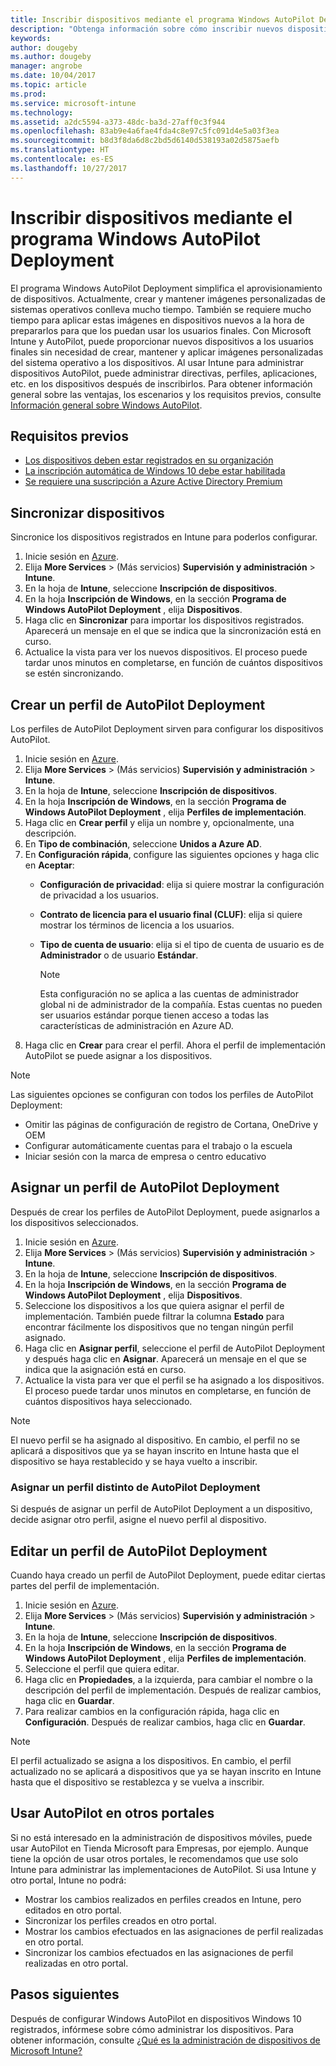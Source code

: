 ```yaml
---
title: Inscribir dispositivos mediante el programa Windows AutoPilot Deployment
description: "Obtenga información sobre cómo inscribir nuevos dispositivos Windows 10 mediante el programa Windows AutoPilot Deployment."
keywords: 
author: dougeby
ms.author: dougeby
manager: angrobe
ms.date: 10/04/2017
ms.topic: article
ms.prod: 
ms.service: microsoft-intune
ms.technology: 
ms.assetid: a2dc5594-a373-48dc-ba3d-27aff0c3f944
ms.openlocfilehash: 83ab9e4a6fae4fda4c8e97c5fc091d4e5a03f3ea
ms.sourcegitcommit: b8d3f8da6d8c2bd5d6140d538193a02d5875aefb
ms.translationtype: HT
ms.contentlocale: es-ES
ms.lasthandoff: 10/27/2017
---
```

# <a name="enroll-windows-devices-using-windows-autopilot-deployment-program"></a>Inscribir dispositivos mediante el programa Windows AutoPilot Deployment
El programa Windows AutoPilot Deployment simplifica el aprovisionamiento de dispositivos. Actualmente, crear y mantener imágenes personalizadas de sistemas operativos conlleva mucho tiempo. También se requiere mucho tiempo para aplicar estas imágenes en dispositivos nuevos a la hora de prepararlos para que los puedan usar los usuarios finales. Con Microsoft Intune y AutoPilot, puede proporcionar nuevos dispositivos a los usuarios finales sin necesidad de crear, mantener y aplicar imágenes personalizadas del sistema operativo a los dispositivos. Al usar Intune para administrar dispositivos AutoPilot, puede administrar directivas, perfiles, aplicaciones, etc. en los dispositivos después de inscribirlos. Para obtener información general sobre las ventajas, los escenarios y los requisitos previos, consulte [Información general sobre Windows AutoPilot](https://docs.microsoft.com/windows/deployment/windows-10-auto-pilot).

## <a name="prerequisites"></a>Requisitos previos
- [Los dispositivos deben estar registrados en su organización](https://docs.microsoft.com/windows/deployment/windows-10-auto-pilot#registering-devices-to-your-organization)
- [La inscripción automática de Windows 10 debe estar habilitada](https://docs.microsoft.com/intune-classic/deploy-use/set-up-windows-device-management-with-microsoft-intune#enable-windows-10-automatic-enrollment)
- [Se requiere una suscripción a Azure Active Directory Premium](https://docs.microsoft.com/azure/active-directory/active-directory-get-started-premium) <!--&#40;[trial subscription](http://go.microsoft.com/fwlink/?LinkID=816845)&#41;-->

## <a name="synchronize-devices"></a>Sincronizar dispositivos
Sincronice los dispositivos registrados en Intune para poderlos configurar.

1. Inicie sesión en [Azure](https://portal.azure.com/).
2. Elija **More Services** >  (Más servicios) **Supervisión y administración** > **Intune**.
3. En la hoja de **Intune**, seleccione **Inscripción de dispositivos**.
4. En la hoja **Inscripción de Windows**, en la sección **Programa de Windows AutoPilot Deployment** , elija **Dispositivos**.
5. Haga clic en **Sincronizar** para importar los dispositivos registrados. Aparecerá un mensaje en el que se indica que la sincronización está en curso.
6. Actualice la vista para ver los nuevos dispositivos. El proceso puede tardar unos minutos en completarse, en función de cuántos dispositivos se estén sincronizando.  

## <a name="create-an-autopilot-deployment-profile"></a>Crear un perfil de AutoPilot Deployment
Los perfiles de AutoPilot Deployment sirven para configurar los dispositivos AutoPilot.
1. Inicie sesión en [Azure](https://portal.azure.com/). 
2. Elija **More Services** >  (Más servicios) **Supervisión y administración** > **Intune**.
3. En la hoja de **Intune**, seleccione **Inscripción de dispositivos**.
4. En la hoja **Inscripción de Windows**, en la sección **Programa de Windows AutoPilot Deployment** , elija **Perfiles de implementación**.
5. Haga clic en **Crear perfil** y elija un nombre y, opcionalmente, una descripción. 
6. En **Tipo de combinación**, seleccione **Unidos a Azure AD**.
7. En **Configuración rápida**, configure las siguientes opciones y haga clic en **Aceptar**: 
   - **Configuración de privacidad**: elija si quiere mostrar la configuración de privacidad a los usuarios. 
   - **Contrato de licencia para el usuario final (CLUF)**: elija si quiere mostrar los términos de licencia a los usuarios.
   - **Tipo de cuenta de usuario**: elija si el tipo de cuenta de usuario es de **Administrador** o de usuario **Estándar**.

     > [!Note]    
     > Esta configuración no se aplica a las cuentas de administrador global ni de administrador de la compañía. Estas cuentas no pueden ser usuarios estándar porque tienen acceso a todas las características de administración en Azure AD.
8. Haga clic en **Crear** para crear el perfil. Ahora el perfil de implementación AutoPilot se puede asignar a los dispositivos.
     
> [!Note]    
> Las siguientes opciones se configuran con todos los perfiles de AutoPilot Deployment:
> - Omitir las páginas de configuración de registro de Cortana, OneDrive y OEM
> - Configurar automáticamente cuentas para el trabajo o la escuela
> - Iniciar sesión con la marca de empresa o centro educativo    

## <a name="assign-an-autopilot-deployment-profile"></a>Asignar un perfil de AutoPilot Deployment
Después de crear los perfiles de AutoPilot Deployment, puede asignarlos a los dispositivos seleccionados.

1. Inicie sesión en [Azure](https://portal.azure.com/). 
2. Elija **More Services** >  (Más servicios) **Supervisión y administración** > **Intune**.
3. En la hoja de **Intune**, seleccione **Inscripción de dispositivos**.
4. En la hoja **Inscripción de Windows**, en la sección **Programa de Windows AutoPilot Deployment** , elija **Dispositivos**.
5. Seleccione los dispositivos a los que quiera asignar el perfil de implementación. También puede filtrar la columna **Estado** para encontrar fácilmente los dispositivos que no tengan ningún perfil asignado. 
6. Haga clic en **Asignar perfil**, seleccione el perfil de AutoPilot Deployment y después haga clic en **Asignar**. Aparecerá un mensaje en el que se indica que la asignación está en curso.
7. Actualice la vista para ver que el perfil se ha asignado a los dispositivos. El proceso puede tardar unos minutos en completarse, en función de cuántos dispositivos haya seleccionado. 

> [!Note]
> El nuevo perfil se ha asignado al dispositivo. En cambio, el perfil no se aplicará a dispositivos que ya se hayan inscrito en Intune hasta que el dispositivo se haya restablecido y se haya vuelto a inscribir.

### <a name="assign-a-different-autopilot-deployment-profile"></a>Asignar un perfil distinto de AutoPilot Deployment
Si después de asignar un perfil de AutoPilot Deployment a un dispositivo, decide asignar otro perfil, asigne el nuevo perfil al dispositivo.  

## <a name="edit-an-autopilot-deployment-profile"></a>Editar un perfil de AutoPilot Deployment 
Cuando haya creado un perfil de AutoPilot Deployment, puede editar ciertas partes del perfil de implementación.   
1. Inicie sesión en [Azure](https://portal.azure.com/). 
2. Elija **More Services** >  (Más servicios) **Supervisión y administración** > **Intune**.
3. En la hoja de **Intune**, seleccione **Inscripción de dispositivos**.
4. En la hoja **Inscripción de Windows**, en la sección **Programa de Windows AutoPilot Deployment** , elija **Perfiles de implementación**. 
5. Seleccione el perfil que quiera editar. 
6. Haga clic en **Propiedades**, a la izquierda, para cambiar el nombre o la descripción del perfil de implementación. Después de realizar cambios, haga clic en **Guardar**. 
7. Para realizar cambios en la configuración rápida, haga clic en **Configuración**. Después de realizar cambios, haga clic en **Guardar**. 

> [!NOTE]
> El perfil actualizado se asigna a los dispositivos. En cambio, el perfil actualizado no se aplicará a dispositivos que ya se hayan inscrito en Intune hasta que el dispositivo se restablezca y se vuelva a inscribir. 

## <a name="using-autopilot-in-other-portals"></a>Usar AutoPilot en otros portales
Si no está interesado en la administración de dispositivos móviles, puede usar AutoPilot en Tienda Microsoft para Empresas, por ejemplo. Aunque tiene la opción de usar otros portales, le recomendamos que use solo Intune para administrar las implementaciones de AutoPilot. Si usa Intune y otro portal, Intune no podrá:
- Mostrar los cambios realizados en perfiles creados en Intune, pero editados en otro portal.
- Sincronizar los perfiles creados en otro portal.
- Mostrar los cambios efectuados en las asignaciones de perfil realizadas en otro portal.
- Sincronizar los cambios efectuados en las asignaciones de perfil realizadas en otro portal.

## <a name="next-steps"></a>Pasos siguientes
Después de configurar Windows AutoPilot en dispositivos Windows 10 registrados, infórmese sobre cómo administrar los dispositivos. Para obtener información, consulte [¿Qué es la administración de dispositivos de Microsoft Intune?](https://docs.microsoft.com/intune/device-management)